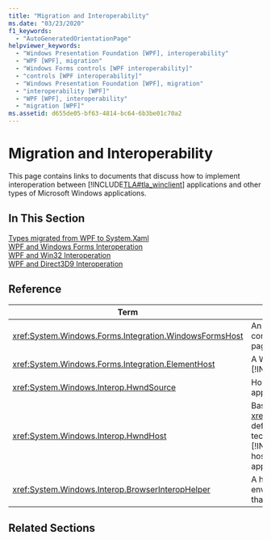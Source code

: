 ```yaml
---
title: "Migration and Interoperability"
ms.date: "03/23/2020"
f1_keywords: 
  - "AutoGeneratedOrientationPage"
helpviewer_keywords: 
  - "Windows Presentation Foundation [WPF], interoperability"
  - "WPF [WPF], migration"
  - "Windows Forms controls [WPF interoperability]"
  - "controls [WPF interoperability]"
  - "Windows Presentation Foundation [WPF], migration"
  - "interoperability [WPF]"
  - "WPF [WPF], interoperability"
  - "migration [WPF]"
ms.assetid: d655de05-bf63-4814-bc64-6b3be01c70a2
---
```

# Migration and Interoperability

This page contains links to documents that discuss how to implement interoperation between [!INCLUDE[TLA#tla_winclient](../../../includes/tlasharptla-winclient-md.md)] applications and other types of Microsoft Windows applications.

## In This Section

[Types migrated from WPF to System.Xaml](types-migrated-from-wpf-to-system.md)\
[WPF and Windows Forms Interoperation](wpf-and-windows-forms-interoperation.md)\
[WPF and Win32 Interoperation](wpf-and-win32-interoperation.md)\
[WPF and Direct3D9 Interoperation](wpf-and-direct3d9-interoperation.md)

## Reference

| Term                                                     | Definition                                                                                                                                                                                                                                                                                                                                                                                                  |
|----------------------------------------------------------|-------------------------------------------------------------------------------------------------------------------------------------------------------------------------------------------------------------------------------------------------------------------------------------------------------------------------------------------------------------------------------------------------------------|
| <xref:System.Windows.Forms.Integration.WindowsFormsHost> | An element that you can use to host a Windows Forms control as an element of a [!INCLUDE[TLA2#tla_winclient](../../../includes/tla2sharptla-winclient-md.md)] page.                                                                                                                                                                                                                                      |
| <xref:System.Windows.Forms.Integration.ElementHost>      | A Windows Forms control that you can use to host a [!INCLUDE[TLA#tla_winclient](../../../includes/tlasharptla-winclient-md.md)] control.                                                                                                                                                                                                                                                                 |
| <xref:System.Windows.Interop.HwndSource>                 | Hosts a [!INCLUDE[TLA2#tla_winclient](../../../includes/tla2sharptla-winclient-md.md)] region within a Win32 application.                                                                                                                                                                                                                                                                                |
| <xref:System.Windows.Interop.HwndHost>                   | Base class for <xref:System.Windows.Forms.Integration.WindowsFormsHost>, defines some basic functionality that all HWND-based technologies use when hosted by a [!INCLUDE[TLA2#tla_winclient](../../../includes/tla2sharptla-winclient-md.md)] application. Subclass this to host a Win32 window within a [!INCLUDE[TLA2#tla_winclient](../../../includes/tla2sharptla-winclient-md.md)] application. |
| <xref:System.Windows.Interop.BrowserInteropHelper>       | A helper class for reporting conditions of the browser environment for a [!INCLUDE[TLA2#tla_winclient](../../../includes/tla2sharptla-winclient-md.md)] application that is hosted by a browser.                                                                                                                                                                                                         |

## Related Sections
